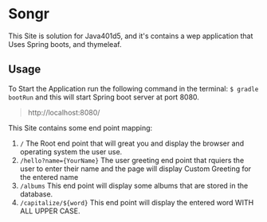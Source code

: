 # Songr

This Site is solution for Java401d5, and it's contains a wep application that Uses Spring boots, and thymeleaf.

## Usage

To Start the Application run the following command in the terminal:
`$ gradle bootRun`
and this will start Spring boot server at port 8080.

> http://localhost:8080/

This Site contains some end point mapping:

1. `/` The Root end point that will great you and display the browser and operating system the user use.
2. `/hello?name={YourName}` The user greeting end point that rquiers the user to enter their name and the page will
   display Custom Greeting for the entered name
3. `/albums` This end point will display some albums that are stored in the database.
4. `/capitalize/${word}` This end point will display the entered word WITH ALL UPPER CASE.
